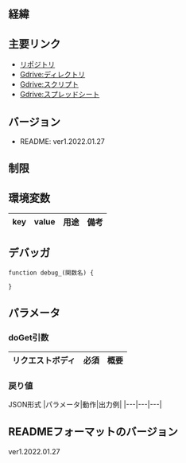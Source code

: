 ## 経緯


## 主要リンク
- [リポジトリ](https://github.com/shimajima-eiji/--GAS_v5_)
- [Gdrive:ディレクトリ](https://drive.google.com/drive/my-drive)
- [Gdrive:スクリプト](https://script.google.com/home)
- [Gdrive:スプレッドシート](https://docs.google.com/spreadsheets)

## バージョン
- README: ver1.2022.01.27

## 制限


## 環境変数
|key|value|用途|備考|
|---|---|---|---|

## デバッガ
```
function debug_(関数名) {

}
```

## パラメータ
### doGet引数
|リクエストボディ|必須|概要|
|---|---|---|

### 戻り値
JSON形式
|パラメータ|動作|出力例|
|---|---|---|

## READMEフォーマットのバージョン
ver1.2022.01.27
